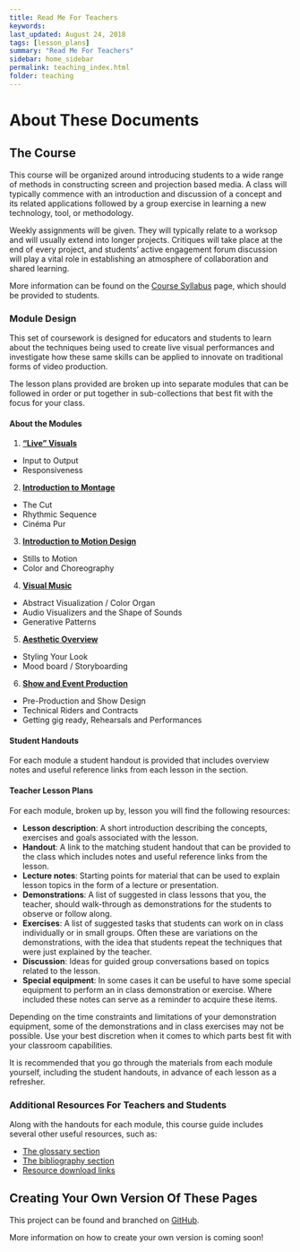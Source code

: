 ```yaml
---
title: Read Me For Teachers
keywords: 
last_updated: August 24, 2018
tags: [lesson_plans]
summary: "Read Me For Teachers"
sidebar: home_sidebar
permalink: teaching_index.html
folder: teaching
---
```


# About These Documents

## The Course

This course will be organized around introducing students to a wide range of methods in constructing screen and projection based media. A class will typically commence with an introduction and discussion of a concept and its related applications followed by a group exercise in learning a new technology, tool, or methodology.

Weekly assignments will be given. They will typically relate to a worksop and will usually extend into longer projects. Critiques will take place at the end of every project, and students’ active engagement forum discussion will play a vital role in establishing an atmosphere of collaboration and shared learning.

More information can be found on the [Course Syllabus](/course_syllabus.html) page, which should be provided to students.

### Module Design

This set of coursework is designed for educators and students to learn about the techniques being used to create live visual performances and investigate how these same skills can be applied to innovate on traditional forms of video production.

The lesson plans provided are broken up into separate modules that can be followed in order or put together in sub-collections that best fit with the focus for your class.

#### About the Modules

1. [**“Live” Visuals**](/teaching_module_1.html)
- Input to Output
- Responsiveness
2. [**Introduction to Montage**](/teaching_module_2.html)
- The Cut
- Rhythmic Sequence
- Cinéma Pur
3. [**Introduction to Motion Design**](/teaching_module_3.html)
- Stills to Motion
- Color and Choreography
4. [**Visual Music**](/teaching_module_4.html)
- Abstract Visualization / Color Organ
- Audio Visualizers and the Shape of Sounds
- Generative Patterns
5. [**Aesthetic Overview**](/teaching_module_5.html)
- Styling Your Look
- Mood board / Storyboarding
6. [**Show and Event Production**](/teaching_module_6.html)
- Pre-Production and Show Design
- Technical Riders and Contracts
- Getting gig ready, Rehearsals and Performances

#### Student Handouts

For each module a student handout is provided that includes overview notes and useful reference links from each lesson in the section.

#### Teacher Lesson Plans

For each module, broken up by, lesson you will find the following resources:
* **Lesson description**: A short introduction describing the concepts, exercises and goals associated with the lesson.
* **Handout**: A link to the matching student handout that can be provided to the class which includes notes and useful reference links from the lesson.
* **Lecture notes**: Starting points for material that can be used to explain lesson topics in the form of a lecture or presentation.
* **Demonstrations**: A list of suggested in class lessons that you, the teacher, should walk-through as demonstrations for the students to observe or follow along.
* **Exercises**: A list of suggested tasks that students can work on in class individually or in small groups. Often these are variations on the demonstrations, with the idea that students repeat the techniques that were just explained by the teacher.
* **Discussion**: Ideas for guided group conversations based on topics related to the lesson.
* **Special equipment**: In some cases it can be useful to have some special equipment to perform an in class demonstration or exercise. Where included these notes can serve as a reminder to acquire these items.

Depending on the time constraints and limitations of your demonstration equipment, some of the demonstrations and in class exercises may not be possible. Use your best discretion when it comes to  which parts best fit with your classroom capabilities.

It is recommended that you go through the materials from each module yourself, including the student handouts, in advance of each lesson as a refresher.

### Additional Resources For Teachers and Students

Along with the handouts for each module, this course guide includes several other useful resources, such as:
* [The glossary section](/vvedu/ref_glossary.html)
* [The bibliography section](/vvedu/ref_bibliography.html)
* [Resource download links](/vvedu/ref_downloads.html)

## Creating Your Own Version Of These Pages

This project can be found and branched on [GitHub](https://github.com/vidvox/vvedu).

More information on how to create your own version is coming soon!
